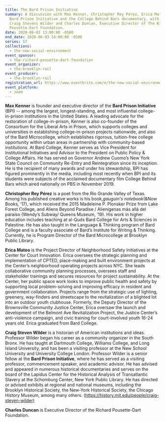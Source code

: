 ```yaml
---
title: The Bard Prison Initiative
summary: A discussion with Max Kenner, Christopher Rey Pérez, Erica Mateo on the
  Bard Prison Initiative and the College Behind Bars documentary, with historian
  Craig Stevens Wilder and Charles Duncan, Executive Director of The Richard
  Pousette-Dart Foundation.
date: 2020-06-03 13:00:00 -0500
end_date: 2020-06-03 14:00:00 -0500
series: 57
collections:
  - the-new-social-environment
event_sponsor:
  - the-richard-pousette-dart-foundation
event_organizer:
  - the-brooklyn-rail
event_producer:
  - the-brooklyn-rail
registration_url: https://www.eventbrite.com/e/the-new-social-environment-57-bard-prison-initiative-tickets-106787851338
event_platform:
  - zoom
---
```

**Max Kenner** is founder and executive director of the **Bard Prison Initiative** (BPI) -- among the largest, longest-standing, and most influential college-in-prison institutions in the United States. A leading advocate for the restoration of college-in-prison, Kenner is also co-founder of the Consortium for the Liberal Arts in Prison, which supports colleges and universities in establishing college-in-prison projects nationwide, and also of the Bard Microcollege, which establishes rigorous, tuition-free college opportunity within urban areas in partnership with community-based institutions. At Bard College, Kenner serves as Vice President for Institutional Initiatives and Advisor to the President on Public Policy & College Affairs. He has served on Governor Andrew Cuomo’s New York State Council on Community Re-Entry and Reintegration since its inception. He is the recipient of many awards and under his stewardship, BPI has figured prominently in the media, including most recently when BPI and its students were subjects of the acclaimed documentary film College Behind Bars which aired nationally on PBS in November 2019.

**Christopher Rey Pérez** is a poet from the Rio Grande Valley of Texas. Among his published creative works is his book,*gauguin's notebook*(&Now Books, ‘17), which received the 2015 Madeleine P. Plonsker Prize from Lake Forest College, and Aliens Beyond Paradise / Alienígenas más allá del paraíso (Wendy’s Subway/ Queens Museum, ‘19). His work in higher education includes teaching at al-Quds Bard College for Arts & Sciences in Palestine. He has also taught in the Language & Thinking program of Bard College and is a faculty associate of Bard’s Institute for Writing & Thinking. Currently, he is Program Director of the Bard Microcollege at Brooklyn Public Library.

**Erica Mateo** is the Project Director of Neighborhood Safety Initiatives at the Center for Court Innovation. Erica oversees the strategic planning and implementation of CPTED, place-making and built environment projects at the Center’s neighborhood operating projects across NYC. She leads collaborative community planning processes, oversees staff and stakeholder trainings and secures resources for project sustainability. At the Center, her public space work looks to improve public health and safety by supporting local problem-solving and improving efficacy in resident and government collaboration. Projects range from the strategic use of lighting, greenery, way-finders and streetscape to the revitalization of a blighted lot into an outdoor youth clubhouse. Formerly, the Deputy Director of the Brownsville Community Justice Center, Erica oversaw the launch and development of the Belmont Ave Revitalization Project, the Justice Center’s anti-violence campaign, and civic training for court-involved youth 16-24 years old. Erica graduated from Bard College.

**Craig Steven Wilder** is a historian of American institutions and ideas. Professor Wilder began his career as a community organizer in the South Bronx. He has taught at Dartmouth College, Williams College, and Long Island University, and has been a visiting professor at the New School University and University College London. Professor Wilder is a senior fellow at the **Bard Prison Initiative**, where he has served as a visiting professor, commencement speaker, and academic advisor. He has advised and appeared in numerous historical documentaries and serves on the board of the Lapidus Center for the Historical Analysis of Transatlantic Slavery at the Schomburg Center, New York Public Library. He has directed or advised exhibits at regional and national museums, including the Brooklyn Historical Society, the New-York Historical Society, the Chicago History Museum, among many others. ([https://history.mit.edu/people/craig-steven-wilder)](https://history.mit.edu/people/craig-steven-wilder)

**Charles Duncan** is Executive Director of the Richard Pousette-Dart Foundation.